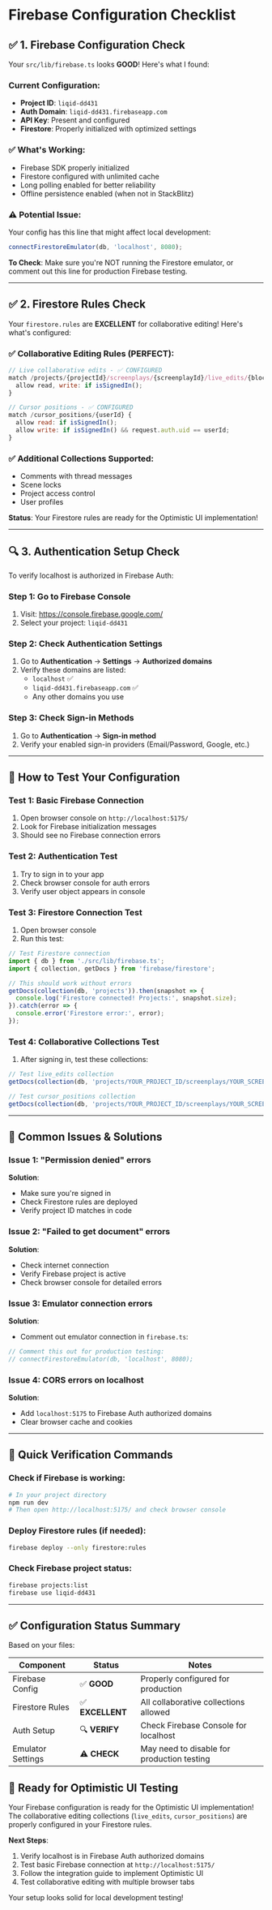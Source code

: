 # Firebase Configuration Checklist

## ✅ 1. Firebase Configuration Check

Your `src/lib/firebase.ts` looks **GOOD**! Here's what I found:

### Current Configuration:
- **Project ID**: `liqid-dd431`
- **Auth Domain**: `liqid-dd431.firebaseapp.com`
- **API Key**: Present and configured
- **Firestore**: Properly initialized with optimized settings

### ✅ What's Working:
- Firebase SDK properly initialized
- Firestore configured with unlimited cache
- Long polling enabled for better reliability
- Offline persistence enabled (when not in StackBlitz)

### ⚠️ Potential Issue:
Your config has this line that might affect local development:
```typescript
connectFirestoreEmulator(db, 'localhost', 8080);
```

**To Check**: Make sure you're NOT running the Firestore emulator, or comment out this line for production Firebase testing.

---

## ✅ 2. Firestore Rules Check

Your `firestore.rules` are **EXCELLENT** for collaborative editing! Here's what's configured:

### ✅ Collaborative Editing Rules (PERFECT):
```javascript
// Live collaborative edits - ✅ CONFIGURED
match /projects/{projectId}/screenplays/{screenplayId}/live_edits/{blockId} {
  allow read, write: if isSignedIn();
}

// Cursor positions - ✅ CONFIGURED  
match /cursor_positions/{userId} {
  allow read: if isSignedIn();
  allow write: if isSignedIn() && request.auth.uid == userId;
}
```

### ✅ Additional Collections Supported:
- Comments with thread messages
- Scene locks
- Project access control
- User profiles

**Status**: Your Firestore rules are ready for the Optimistic UI implementation!

---

## 🔍 3. Authentication Setup Check

To verify localhost is authorized in Firebase Auth:

### Step 1: Go to Firebase Console
1. Visit: https://console.firebase.google.com/
2. Select your project: `liqid-dd431`

### Step 2: Check Authentication Settings
1. Go to **Authentication** → **Settings** → **Authorized domains**
2. Verify these domains are listed:
   - `localhost` ✅
   - `liqid-dd431.firebaseapp.com` ✅
   - Any other domains you use

### Step 3: Check Sign-in Methods
1. Go to **Authentication** → **Sign-in method**
2. Verify your enabled sign-in providers (Email/Password, Google, etc.)

---

## 🧪 How to Test Your Configuration

### Test 1: Basic Firebase Connection
1. Open browser console on `http://localhost:5175/`
2. Look for Firebase initialization messages
3. Should see no Firebase connection errors

### Test 2: Authentication Test
1. Try to sign in to your app
2. Check browser console for auth errors
3. Verify user object appears in console

### Test 3: Firestore Connection Test
1. Open browser console
2. Run this test:
```javascript
// Test Firestore connection
import { db } from './src/lib/firebase.ts';
import { collection, getDocs } from 'firebase/firestore';

// This should work without errors
getDocs(collection(db, 'projects')).then(snapshot => {
  console.log('Firestore connected! Projects:', snapshot.size);
}).catch(error => {
  console.error('Firestore error:', error);
});
```

### Test 4: Collaborative Collections Test
1. After signing in, test these collections:
```javascript
// Test live_edits collection
getDocs(collection(db, 'projects/YOUR_PROJECT_ID/screenplays/YOUR_SCREENPLAY_ID/live_edits'))

// Test cursor_positions collection  
getDocs(collection(db, 'projects/YOUR_PROJECT_ID/screenplays/YOUR_SCREENPLAY_ID/cursor_positions'))
```

---

## 🚨 Common Issues & Solutions

### Issue 1: "Permission denied" errors
**Solution**: 
- Make sure you're signed in
- Check Firestore rules are deployed
- Verify project ID matches in code

### Issue 2: "Failed to get document" errors
**Solution**:
- Check internet connection
- Verify Firebase project is active
- Check browser console for detailed errors

### Issue 3: Emulator connection errors
**Solution**:
- Comment out emulator connection in `firebase.ts`:
```typescript
// Comment this out for production testing:
// connectFirestoreEmulator(db, 'localhost', 8080);
```

### Issue 4: CORS errors on localhost
**Solution**:
- Add `localhost:5175` to Firebase Auth authorized domains
- Clear browser cache and cookies

---

## 🎯 Quick Verification Commands

### Check if Firebase is working:
```bash
# In your project directory
npm run dev
# Then open http://localhost:5175/ and check browser console
```

### Deploy Firestore rules (if needed):
```bash
firebase deploy --only firestore:rules
```

### Check Firebase project status:
```bash
firebase projects:list
firebase use liqid-dd431
```

---

## ✅ Configuration Status Summary

Based on your files:

| Component | Status | Notes |
|-----------|--------|-------|
| Firebase Config | ✅ **GOOD** | Properly configured for production |
| Firestore Rules | ✅ **EXCELLENT** | All collaborative collections allowed |
| Auth Setup | 🔍 **VERIFY** | Check Firebase Console for localhost |
| Emulator Settings | ⚠️ **CHECK** | May need to disable for production testing |

## 🚀 Ready for Optimistic UI Testing

Your Firebase configuration is ready for the Optimistic UI implementation! The collaborative editing collections (`live_edits`, `cursor_positions`) are properly configured in your Firestore rules.

**Next Steps**:
1. Verify localhost is in Firebase Auth authorized domains
2. Test basic Firebase connection at `http://localhost:5175/`
3. Follow the integration guide to implement Optimistic UI
4. Test collaborative editing with multiple browser tabs

Your setup looks solid for local development testing!
